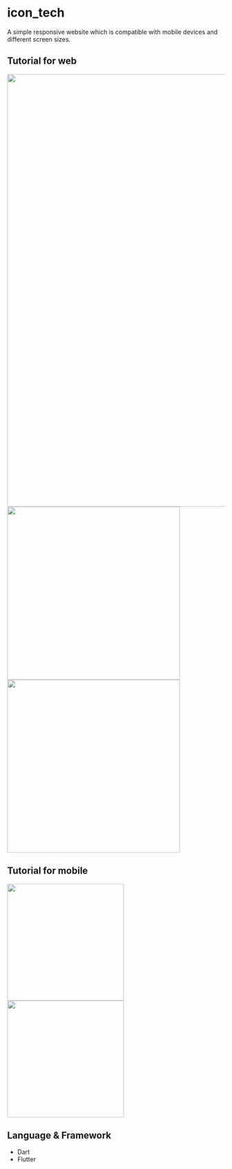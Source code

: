 # icon_tech

A simple responsive website which is compatible with mobile devices and different screen sizes.

## Tutorial for web

<img src="https://user-images.githubusercontent.com/69325037/132108137-947fdadd-9601-4232-9b57-45f30963344e.png" width="1000"/>    <img src="https://user-images.githubusercontent.com/69325037/132113547-9fed563f-cc01-458e-a40e-317ef853770e.png" width="400"/> <img src="https://user-images.githubusercontent.com/69325037/132108139-99526f4b-d705-4f0e-9fdd-4bd382aa0300.png" width="400"/>

## Tutorial for mobile
<img src="https://user-images.githubusercontent.com/69325037/132113536-e627b5e5-d9ab-4549-8bf1-55db331796c9.jpeg" width="270"/>                                  <img src="https://user-images.githubusercontent.com/69325037/132113537-a2ec24c1-60ce-4bd1-9849-d96ab09f28fd.jpeg" width="270"/>  
## Language & Framework
- Dart
- Flutter
